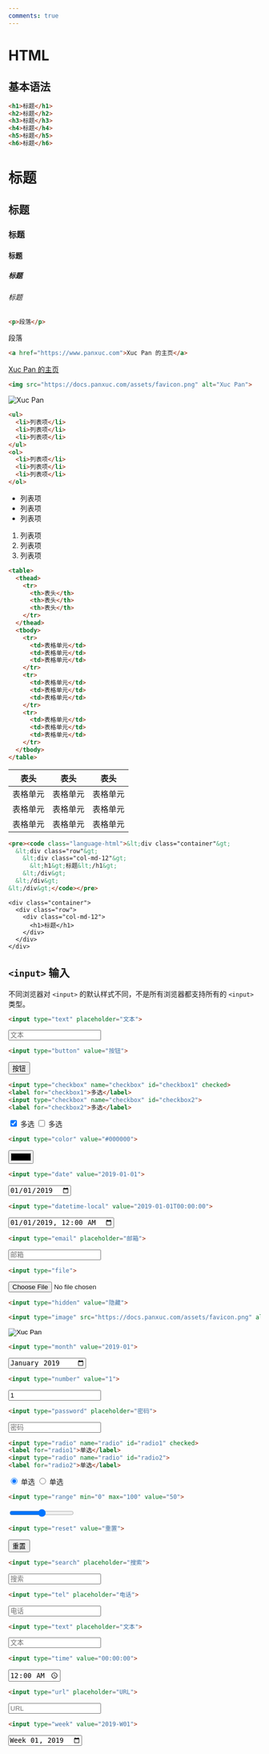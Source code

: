 ```yaml
---
comments: true
---
```


# HTML

## 基本语法

``` html title="标题"
<h1>标题</h1>
<h2>标题</h2>
<h3>标题</h3>
<h4>标题</h4>
<h5>标题</h5>
<h6>标题</h6>
```

<div class="result">
<h1>标题</h1>
<h2>标题</h2>
<h3>标题</h3>
<h4>标题</h4>
<h5>标题</h5>
<h6>标题</h6>
</div>

``` html title="段落"
<p>段落</p>
```

<div class="result">
<p>段落</p>
</div>

``` html title="链接"
<a href="https://www.panxuc.com">Xuc Pan 的主页</a>
```

<div class="result">
<a href="https://www.panxuc.com">Xuc Pan 的主页</a>
</div>

``` html title="图片"
<img src="https://docs.panxuc.com/assets/favicon.png" alt="Xuc Pan">
```

<div class="result">
<img src="https://docs.panxuc.com/assets/favicon.png" alt="Xuc Pan">
</div>

``` html title="列表"
<ul>
  <li>列表项</li>
  <li>列表项</li>
  <li>列表项</li>
</ul>
<ol>
  <li>列表项</li>
  <li>列表项</li>
  <li>列表项</li>
</ol>
```

<div class="result">
<ul>
  <li>列表项</li>
  <li>列表项</li>
  <li>列表项</li>
</ul>
<ol>
  <li>列表项</li>
  <li>列表项</li>
  <li>列表项</li>
</ol>
</div>

``` html title="表格"
<table>
  <thead>
    <tr>
      <th>表头</th>
      <th>表头</th>
      <th>表头</th>
    </tr>
  </thead>
  <tbody>
    <tr>
      <td>表格单元</td>
      <td>表格单元</td>
      <td>表格单元</td>
    </tr>
    <tr>
      <td>表格单元</td>
      <td>表格单元</td>
      <td>表格单元</td>
    </tr>
    <tr>
      <td>表格单元</td>
      <td>表格单元</td>
      <td>表格单元</td>
    </tr>
  </tbody>
</table>
```

<div class="result">
<table>
  <thead>
    <tr>
      <th>表头</th>
      <th>表头</th>
      <th>表头</th>
    </tr>
  </thead>
  <tbody>
    <tr>
      <td>表格单元</td>
      <td>表格单元</td>
      <td>表格单元</td>
    </tr>
    <tr>
      <td>表格单元</td>
      <td>表格单元</td>
      <td>表格单元</td>
    </tr>
    <tr>
      <td>表格单元</td>
      <td>表格单元</td>
      <td>表格单元</td>
    </tr>
  </tbody>
</table>
</div>

``` html title="代码"
<pre><code class="language-html">&lt;div class="container"&gt;
  &lt;div class="row"&gt;
    &lt;div class="col-md-12"&gt;
      &lt;h1&gt;标题&lt;/h1&gt;
    &lt;/div&gt;
  &lt;/div&gt;
&lt;/div&gt;</code></pre>
```

<div class="result">
<pre><code class="language-html">&lt;div class="container"&gt;
  &lt;div class="row"&gt;
    &lt;div class="col-md-12"&gt;
      &lt;h1&gt;标题&lt;/h1&gt;
    &lt;/div&gt;
  &lt;/div&gt;
&lt;/div&gt;</code></pre>
</div>

## `<input>` 输入

不同浏览器对 `<input>` 的默认样式不同，不是所有浏览器都支持所有的 `<input>` 类型。

``` html title="文本（默认值）"
<input type="text" placeholder="文本">
```

<div class="result">
<input type="text" placeholder="文本">
</div>

``` html title="按钮"
<input type="button" value="按钮">
```

<div class="result">
<input type="button" value="按钮">
</div>

``` html title="多选"
<input type="checkbox" name="checkbox" id="checkbox1" checked>
<label for="checkbox1">多选</label>
<input type="checkbox" name="checkbox" id="checkbox2">
<label for="checkbox2">多选</label>
```

<div class="result">
<input type="checkbox" name="checkbox" id="checkbox1" checked>
<label for="checkbox1">多选</label>
<input type="checkbox" name="checkbox" id="checkbox2">
<label for="checkbox2">多选</label>
</div>

``` html title="颜色"
<input type="color" value="#000000">
```

<div class="result">
<input type="color" value="#000000">
</div>

``` html title="日期"
<input type="date" value="2019-01-01">
```

<div class="result">
<input type="date" value="2019-01-01">
</div>

``` html title="日期时间"
<input type="datetime-local" value="2019-01-01T00:00:00">
```

<div class="result">
<input type="datetime-local" value="2019-01-01T00:00:00">
</div>

``` html title="邮箱"
<input type="email" placeholder="邮箱">
```

<div class="result">
<input type="email" placeholder="邮箱">
</div>

``` html title="文件"
<input type="file">
```

<div class="result">
<input type="file">
</div>

``` html title="隐藏"
<input type="hidden" value="隐藏">
```

<div class="result">
<input type="hidden" value="隐藏">
</div>

``` html title="图像"
<input type="image" src="https://docs.panxuc.com/assets/favicon.png" alt="Xuc Pan">
```

<div class="result">
<input type="image" src="https://docs.panxuc.com/assets/favicon.png" alt="Xuc Pan">
</div>

``` html title="月份"
<input type="month" value="2019-01">
```

<div class="result">
<input type="month" value="2019-01">
</div>

``` html title="数字"
<input type="number" value="1">
```

<div class="result">
<input type="number" value="1">
</div>

``` html title="密码"
<input type="password" placeholder="密码">
```

<div class="result">
<input type="password" placeholder="密码">
</div>

``` html title="单选"
<input type="radio" name="radio" id="radio1" checked>
<label for="radio1">单选</label>
<input type="radio" name="radio" id="radio2">
<label for="radio2">单选</label>
```

<div class="result">
<input type="radio" name="radio" id="radio1" checked>
<label for="radio1">单选</label>
<input type="radio" name="radio" id="radio2">
<label for="radio2">单选</label>
</div>

``` html title="范围"
<input type="range" min="0" max="100" value="50">
```

<div class="result">
<input type="range" min="0" max="100" value="50">
</div>

``` html title="重置"
<input type="reset" value="重置">
```

<div class="result">
<input type="reset" value="重置">
</div>

``` html title="搜索"
<input type="search" placeholder="搜索">
```

<div class="result">
<input type="search" placeholder="搜索">
</div>

``` html title="电话"
<input type="tel" placeholder="电话">
```

<div class="result">
<input type="tel" placeholder="电话">
</div>

``` html title="文本"
<input type="text" placeholder="文本">
```

<div class="result">
<input type="text" placeholder="文本">
</div>

``` html title="时间"
<input type="time" value="00:00:00">
```

<div class="result">
<input type="time" value="00:00:00">
</div>

``` html title="URL"
<input type="url" placeholder="URL">
```

<div class="result">
<input type="url" placeholder="URL">
</div>

``` html title="星期"
<input type="week" value="2019-W01">
```

<div class="result">
<input type="week" value="2019-W01">
</div>